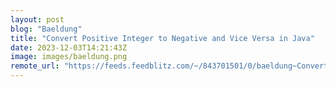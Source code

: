 ```yaml
---
layout: post
blog: "Baeldung"
title: "Convert Positive Integer to Negative and Vice Versa in Java"
date: 2023-12-03T14:21:43Z
image: images/baeldung.png
remote_url: "https://feeds.feedblitz.com/~/843701501/0/baeldung~Convert-Positive-Integer-to-Negative-and-Vice-Versa-in-Java"
---
```

